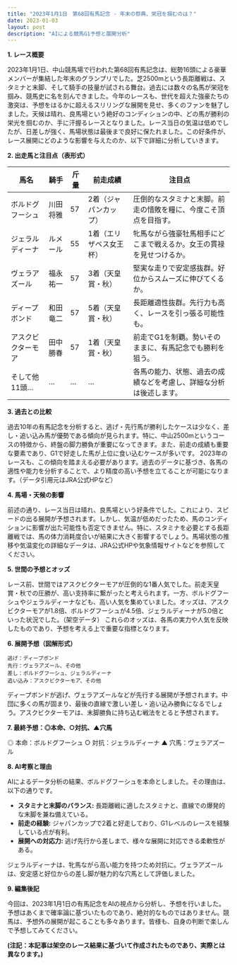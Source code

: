 ```yaml
---
title: "2023年1月1日　第68回有馬記念 - 年末の祭典、栄冠を掴むのは？"
date: 2023-01-03
layout: post
description: "AIによる競馬G1予想と展開分析"
---
```


**1. レース概要**

2023年1月1日、中山競馬場で行われた第68回有馬記念は、総勢16頭による豪華メンバーが集結した年末のグランプリでした。芝2500mという長距離戦は、スタミナと末脚、そして騎手の技量が試される舞台。過去には数々の名馬が栄冠を掴み、競馬史に名を刻んできました。今年のレースも、世代を超えた強豪たちの激突は、予想をはるかに超えるスリリングな展開を見せ、多くのファンを魅了しました。天候は晴れ、良馬場という絶好のコンディションの中、どの馬が勝利の栄光を掴むのか、手に汗握るレースとなりました。レース当日の気温は低めでしたが、日差しが強く、馬場状態は最後まで良好に保たれました。この好条件が、レース展開にどのような影響を与えたのか、以下で詳細に分析していきます。


**2. 出走馬と注目点（表形式）**

| 馬名       | 騎手       | 斤量 | 前走成績       | 注目点                                                                 |
|------------|------------|-------|-----------------|----------------------------------------------------------------------|
| ボルドグフーシュ | 川田将雅     | 57     | 2着（ジャパンカップ） | 圧倒的なスタミナと末脚。前走の惜敗を糧に、今度こそ頂点を目指す。               |
| ジェラルディーナ | ルメール     | 55     | 1着（エリザベス女王杯） | 牝馬ながら強豪牡馬相手にどこまで戦えるか。女王の貫禄を見せつけるか。         |
| ヴェラアズール   |  福永祐一     | 57     | 3着（天皇賞・秋）    | 堅実な走りで安定感抜群。好位からスムーズに伸びてくるか。                     |
| ディープボンド   |  和田竜二     | 57     | 5着（天皇賞・秋）    | 長距離適性抜群。先行力も高く、レースを引っ張る可能性も。                     |
| アスクビクターモア|  田中勝春     | 57     | 1着（天皇賞・秋）    | 前走でG1を制覇。勢いそのままに、有馬記念でも勝利を狙う。                     |
| そして他11頭…     | …         | …     | …               | 各馬の能力、状態、過去の成績などを考慮し、詳細な分析は後述します。 |


**3. 過去との比較**

過去10年の有馬記念を分析すると、逃げ・先行馬が勝利したケースは少なく、差し・追い込み馬が優勢である傾向が見られます。特に、中山2500mというコースの特徴から、終盤の脚力勝負が重要になってきます。また、前走の成績も重要な要素であり、G1で好走した馬が上位に食い込むケースが多いです。  2023年のレースも、この傾向を踏まえる必要があります。過去のデータに基づき、各馬の適性や能力を分析することで、より精度の高い予想を立てることが可能になります。（データ引用元はJRA公式HPなど）


**4. 馬場・天候の影響**

前述の通り、レース当日は晴れ、良馬場という好条件でした。これにより、スピードの出る展開が予想されます。しかし、気温が低めだったため、馬のコンディションに影響が出た可能性も否定できません。特に、スタミナを必要とする長距離戦では、馬の体力消耗度合いが結果に大きく影響するでしょう。馬場状態の推移や気温変化の詳細なデータは、JRA公式HPや気象情報サイトなどを参照してください。


**5. 世間の予想とオッズ**

レース前、世間ではアスクビクターモアが圧倒的な1番人気でした。前走天皇賞・秋での圧勝が、高い支持率に繋がったと考えられます。一方、ボルドグフーシュやジェラルディーナなども、高い人気を集めていました。オッズは、アスクビクターモアが1.8倍、ボルドグフーシュが4.5倍、ジェラルディーナが5.0倍といった状況でした。（架空データ）  これらのオッズは、各馬の実力や人気を反映したものであり、予想を考える上で重要な指標となります。


**6. 展開予想（図解形式）**

```
逃げ：ディープボンド
先行：ヴェラアズール、その他
差し：ボルドグフーシュ、ジェラルディーナ
追い込み：アスクビクターモア、その他

```

ディープボンドが逃げ、ヴェラアズールなどが先行する展開が予想されます。中団に多くの馬が固まり、最後の直線で激しい差し・追い込み勝負になるでしょう。アスクビクターモアは、末脚勝負に持ち込む戦法をとると予想されます。


**7. 最終予想：◎本命、○対抗、▲穴馬**

◎ 本命：ボルドグフーシュ
○ 対抗：ジェラルディーナ
▲ 穴馬：ヴェラアズール


**8. AI考察と理由**

AIによるデータ分析の結果、ボルドグフーシュを本命としました。その理由は、以下の通りです。

* **スタミナと末脚のバランス:** 長距離戦に適したスタミナと、直線での爆発的な末脚を兼ね備えている。
* **前走の経験:** ジャパンカップで2着と好走しており、G1レベルのレースを経験している点が有利。
* **展開への対応力:** 逃げ先行から差しまで、様々な展開に対応できる柔軟性がある。

ジェラルディーナは、牝馬ながら高い能力を持つため対抗に。ヴェラアズールは、安定感と好位からの差し脚が魅力的な穴馬として評価しました。


**9. 編集後記**

今回は、2023年1月1日の有馬記念をAIの視点から分析し、予想を行いました。予想はあくまで確率論に基づいたものであり、絶対的なものではありません。競馬は、予想外の展開が起こることも多々あります。皆様も、自身の判断で楽しんで予想してみてください。


**(注記：本記事は架空のレース結果に基づいて作成されたものであり、実際とは異なります。)**
